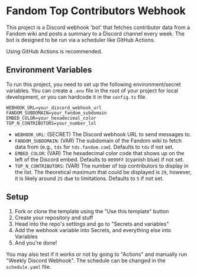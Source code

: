 # Fandom Top Contributors Webhook

This project is a Discord webhook 'bot' that fetches contributor data from a Fandom wiki and posts a summary to a Discord channel every week. The bot is designed to be run via a scheduler like GitHub Actions.

Using GitHub Actions is recommended.

## Environment Variables

To run this project, you need to set up the following environment/secret variables. You can create a `.env` file in the root of your project for local development, or you can hardcode it in the `config.ts` file.

```
WEBHOOK_URL=your_discord_webhook_url
FANDOM_SUBDOMAIN=your_fandom_subdomain
EMBED_COLOR=your_hexadecimal_color
TOP_N_CONTRIBUTORS=your_number_lol
```

-   `WEBHOOK_URL`: (SECRET) The Discord webhook URL to send messages to.
-   `FANDOM_SUBDOMAIN`: (VAR) The subdomain of the Fandom wiki to fetch data from (e.g., `tds` for `tds.fandom.com`). Defaults to `tds` if not set.
-   `EMBED_COLOR`: (VAR) The hexadecimal color code that shows up on the left of the Discord embed. Defaults to `0099FF` (cyanish blue) if not set.
-   `TOP_N_CONTRIBUTORS`:  (VAR) The number of top contributors to display in the list. The theoretical maximum that could be displayed is `29`, however, it is likely around `25` due to limitations. Defaults to `5` if not set.

## Setup
1. Fork or clone the template using the "Use this template" button
2. Create your repository and stuff
3. Head into the repo's settings and go to "Secrets and variables"
4. Add the webhook variable into Secrets, and everything else into Variables
5. And you're done!

You may also test if it works or not by going to "Actions" and manually run "Weekly Discord Webhook". The schedule can be changed in the `schedule.yaml` file.
